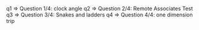 q1 =>  Question 1/4: clock angle
q2 =>  Question 2/4: Remote Associates Test
q3 =>  Question 3/4: Snakes and ladders
q4 =>  Question 4/4: one dimension trip
